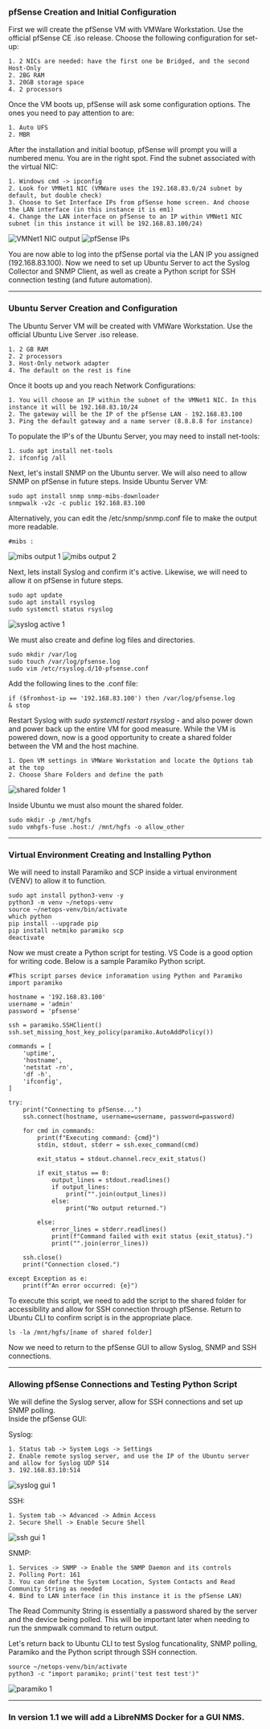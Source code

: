 ### pfSense Creation and Initial Configuration
First we will create the pfSense VM with VMWare Workstation. Use the official pfSense CE .iso release. Choose the following configuration for set-up:
```
1. 2 NICs are needed: have the first one be Bridged, and the second Host-Only
2. 2BG RAM
3. 20GB storage space
4. 2 processors
```
Once the VM boots up, pfSense will ask some configuration options. The ones you need to pay attention to are:
```
1. Auto UFS
2. MBR
```
After the installation and initial bootup, pfSense will prompt you will a numbered menu. You are in the right spot.
Find the subnet associated with the virtual NIC:
```
1. Windows cmd -> ipconfig
2. Look for VMNet1 NIC (VMWare uses the 192.168.83.0/24 subnet by default, but double check)
3. Choose to Set Interface IPs from pfSense home screen. And choose the LAN interface (in this instance it is em1)
4. Change the LAN interface on pfSense to an IP within VMNet1 NIC subnet (in this instance it will be 192.168.83.100/24)
```
![VMNet1 NIC output](https://github.com/nickbruggen90/LabsVol8021Q/blob/main/Project%201%3A%20NetOps%20Monitoring/Images/Screenshot%202025-05-28%20145426.png)
![pfSense IPs](https://github.com/nickbruggen90/LabsVol8021Q/blob/main/Project%201%3A%20NetOps%20Monitoring/Images/Screenshot%202025-05-28%20145701.png)

You are now able to log into the pfSense portal via the LAN IP you assigned (192.168.83.100).
Now we need to set up Ubuntu Server to act the Syslog Collector and SNMP Client, as well as create a Python script for SSH connection testing (and future automation).

---

### Ubuntu Server Creation and Configuration
The Ubuntu Server VM will be created with VMWare Workstation. Use the official Ubuntu Live Server .iso release.
```
1. 2 GB RAM
2. 2 processors
3. Host-Only network adapter
4. The default on the rest is fine
```
Once it boots up and you reach Network Configurations:
```
1. You will choose an IP within the subnet of the VMNet1 NIC. In this instance it will be 192.168.83.10/24
2. The gateway will be the IP of the pfSense LAN - 192.168.83.100
3. Ping the default gateway and a name server (8.8.8.8 for instance)
```
To populate the IP's of the Ubuntu Server, you may need to install net-tools:
```
1. sudo apt install net-tools
2. ifconfig /all
```
Next, let's install SNMP on the Ubuntu server. We will also need to allow SNMP on pfSense in future steps.
Inside Ubuntu Server VM:
```
sudo apt install snmp snmp-mibs-downloader
snmpwalk -v2c -c public 192.168.83.100
```
Alternatively, you can edit the /etc/snmp/snmp.conf file to make the output more readable.
```
#mibs :
```
![mibs output 1](https://github.com/nickbruggen90/LabsVol8021Q/blob/main/Project%201%3A%20NetOps%20Monitoring/Images/Screenshot%202025-05-29%20185249.png)
![mibs output 2](https://github.com/nickbruggen90/LabsVol8021Q/blob/main/Project%201%3A%20NetOps%20Monitoring/Images/Screenshot%202025-05-29%20185400.png)
  
Next, lets install Syslog and confirm it's active. Likewise, we will need to allow it on pfSense in future steps.
```
sudo apt update
sudo apt install rsyslog
sudo systemctl status rsyslog
```
![syslog active 1](https://github.com/nickbruggen90/LabsVol8021Q/blob/main/Project%201%3A%20NetOps%20Monitoring/Images/Screenshot%202025-05-31%20071256.png)

We must also create and define log files and directories.
```
sudo mkdir /var/log
sudo touch /var/log/pfsense.log
sudo vim /etc/rsyslog.d/10-pfsense.conf
```
Add the following lines to the .conf file:
```
if ($fromhost-ip == '192.168.83.100') then /var/log/pfsense.log
& stop
```
Restart Syslog with *sudo systemctl restart rsyslog* - and also power down and power back up the entire VM for good measure.
While the VM is powered down, now is a good opportunity to create a shared folder between the VM and the host machine.
```
1. Open VM settings in VMWare Workstation and locate the Options tab at the top
2. Choose Share Folders and define the path
```
![shared folder 1](https://github.com/nickbruggen90/LabsVol8021Q/blob/main/Project%201%3A%20NetOps%20Monitoring/Images/Screenshot%202025-05-31%20075236.png)

Inside Ubuntu we must also mount the shared folder.
```
sudo mkdir -p /mnt/hgfs
sudo vmhgfs-fuse .host:/ /mnt/hgfs -o allow_other
```

---

### Virtual Environment Creating and Installing Python
We will need to install Paramiko and SCP inside a virtual environment (VENV) to allow it to function.
```
sudo apt install python3-venv -y
python3 -m venv ~/netops-venv
source ~/netops-venv/bin/activate
which python
pip install --upgrade pip
pip install netmiko paramiko scp
deactivate
```
Now we must create a Python script for testing. VS Code is a good option for writing code. Below is a sample Paramiko Python script.
```
#This script parses device inforamation using Python and Paramiko
import paramiko

hostname = '192.168.83.100'
username = 'admin'
password = 'pfsense'

ssh = paramiko.SSHClient()
ssh.set_missing_host_key_policy(paramiko.AutoAddPolicy())

commands = [
    'uptime',
    'hostname',
    'netstat -rn',
    'df -h',
    'ifconfig',
]

try:
    print("Connecting to pfSense...")
    ssh.connect(hostname, username=username, password=password)

    for cmd in commands:
        print(f"Executing command: {cmd}")
        stdin, stdout, stderr = ssh.exec_command(cmd)

        exit_status = stdout.channel.recv_exit_status()

        if exit_status == 0:
            output_lines = stdout.readlines()
            if output_lines:
                print("".join(output_lines))
            else:
                print("No output returned.")

        else:
            error_lines = stderr.readlines()
            print(f"Command failed with exit status {exit_status}.")
            print("".join(error_lines))
                
    ssh.close()
    print("Connection closed.")

except Exception as e:
    print(f"An error occurred: {e}")
```
To execute this script, we need to add the script to the shared folder for accessibility and allow for SSH connection through pfSense.
Return to Ubuntu CLI to confirm script is in the appropriate place.
```
ls -la /mnt/hgfs/[name of shared folder]
```
Now we need to return to the pfSense GUI to allow Syslog, SNMP and SSH connections.

---

### Allowing pfSense Connections and Testing Python Script
We will define the Syslog server, allow for SSH connections and set up SNMP polling.  
Inside the pfSense GUI:  

Syslog:
```
1. Status tab -> System Logs -> Settings
2. Enable remote syslog server, and use the IP of the Ubuntu server and allow for Syslog UDP 514
3. 192.168.83.10:514
```
![syslog gui 1](https://github.com/nickbruggen90/LabsVol8021Q/blob/main/Project%201%3A%20NetOps%20Monitoring/Images/Screenshot%202025-05-31%20082535.png)

SSH:
```
1. System tab -> Advanced -> Admin Access
2. Secure Shell -> Enable Secure Shell
```
![ssh gui 1](https://github.com/nickbruggen90/LabsVol8021Q/blob/main/Project%201%3A%20NetOps%20Monitoring/Images/Screenshot%202025-05-31%20083019.png)

SNMP:
```
1. Services -> SNMP -> Enable the SNMP Daemon and its controls
2. Polling Port: 161
3. You can define the System Location, System Contacts and Read Community String as needed
4. Bind to LAN interface (in this instance it is the pfSense LAN)
```
The Read Community String is essentially a password shared by the server and the device being polled. This will be important later when needing to run the snmpwalk command to return output.

Let's return back to Ubuntu CLI to test Syslog funcationality, SNMP polling, Paramiko and the Python script through SSH connection.
```
source ~/netops-venv/bin/activate
python3 -c "import paramiko; print('test test test')"
```
![paramiko 1](https://github.com/nickbruggen90/LabsVol8021Q/blob/main/Project%201%3A%20NetOps%20Monitoring/Images/Screenshot%202025-05-31%20081524.png)

---

### In version 1.1 we will add a LibreNMS Docker for a GUI NMS.
